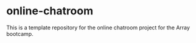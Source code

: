 # online-chatroom
This is a template repository for the online chatroom project for the Array bootcamp.
